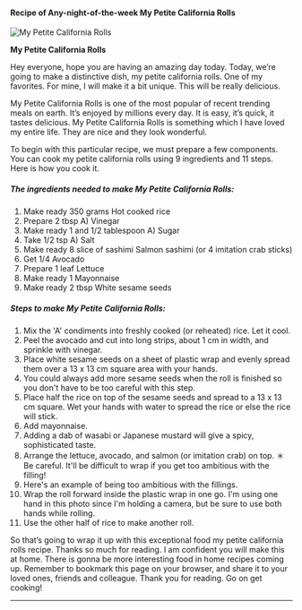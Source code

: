            

#### Recipe of Any-night-of-the-week My Petite California Rolls

![My Petite California Rolls](https://img-global.cpcdn.com/recipes/5927531669618688/751x532cq70/my-petite-california-rolls-recipe-main-photo.jpg)

**My Petite California Rolls**

Hey everyone, hope you are having an amazing day today. Today, we’re going to make a distinctive dish, my petite california rolls. One of my favorites. For mine, I will make it a bit unique. This will be really delicious.

My Petite California Rolls is one of the most popular of recent trending meals on earth. It’s enjoyed by millions every day. It is easy, it’s quick, it tastes delicious. My Petite California Rolls is something which I have loved my entire life. They are nice and they look wonderful.

To begin with this particular recipe, we must prepare a few components. You can cook my petite california rolls using 9 ingredients and 11 steps. Here is how you cook it.

##### The ingredients needed to make My Petite California Rolls:

1.  Make ready 350 grams Hot cooked rice
2.  Prepare 2 tbsp A) Vinegar
3.  Make ready 1 and 1/2 tablespoon A) Sugar
4.  Take 1/2 tsp A) Salt
5.  Make ready 8 slice of sashimi Salmon sashimi (or 4 imitation crab sticks)
6.  Get 1/4 Avocado
7.  Prepare 1 leaf Lettuce
8.  Make ready 1 Mayonnaise
9.  Make ready 2 tbsp White sesame seeds

##### Steps to make My Petite California Rolls:

1.  Mix the 'A' condiments into freshly cooked (or reheated) rice. Let it cool.
2.  Peel the avocado and cut into long strips, about 1 cm in width, and sprinkle with vinegar.
3.  Place white sesame seeds on a sheet of plastic wrap and evenly spread them over a 13 x 13 cm square area with your hands.
4.  You could always add more sesame seeds when the roll is finished so you don't have to be too careful with this step.
5.  Place half the rice on top of the sesame seeds and spread to a 13 x 13 cm square. Wet your hands with water to spread the rice or else the rice will stick.
6.  Add mayonnaise.
7.  Adding a dab of wasabi or Japanese mustard will give a spicy, sophisticated taste.
8.  Arrange the lettuce, avocado, and salmon (or imitation crab) on top. ＊Be careful. It'll be difficult to wrap if you get too ambitious with the filling!
9.  Here's an example of being too ambitious with the fillings.
10.  Wrap the roll forward inside the plastic wrap in one go. I'm using one hand in this photo since I'm holding a camera, but be sure to use both hands while rolling.
11.  Use the other half of rice to make another roll.

So that’s going to wrap it up with this exceptional food my petite california rolls recipe. Thanks so much for reading. I am confident you will make this at home. There is gonna be more interesting food in home recipes coming up. Remember to bookmark this page on your browser, and share it to your loved ones, friends and colleague. Thank you for reading. Go on get cooking!

* * *